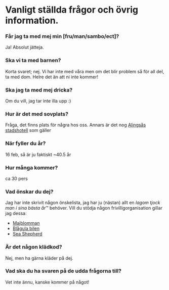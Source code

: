 # Vanligt ställda frågor och övrig information.

### Får jag ta med mej min [fru/man/sambo/ect]?
Ja! Absolut jätteja.

### Ska vi ta med barnen?
Korta svaret; nej. Vi har inte med våra men om det blir problem så för all del, ta med dom. Helre det än att ni inte kommer!

### Ska jag ta med mej dricka?

Om du vill, jag tar inte illa upp :)

### Hur är det med sovplats?

Fråga, det finns plats för några hos oss. Annars är det nog [Alingsås stadshotell](https://grandhotel-alingsas.se) som gäller

### När fyller du år?

16 feb, så är ju faktiskt ~40.5 år

### Hur många kommer?
ca 30 pers

### Vad önskar du dej?

Jag har inte skrivit någon önskelista, jag har ju (nästan) allt en *lagom tjock man i sina bästa år*™ behöver. 
Vill du stödja någon frivilligorganisation gillar jag dessa:

* [Majblomman](https://majblomman.se/stod-oss/stod-oss/) 
* [Blågula bilen](https://www.blagulabilen.se/donera/)
* [Sea Shepherd](https://seashepherd.org/donate/) 

### Är det någon klädkod?

Nej, men ha gärna kläder på dej.

### Vad ska du ha svaren på de udda frågorna till?
Vet inte ännu, kanske kommer på något!